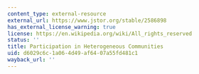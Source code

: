 ```yaml
---
content_type: external-resource
external_url: https://www.jstor.org/stable/2586898
has_external_license_warning: true
license: https://en.wikipedia.org/wiki/All_rights_reserved
status: ''
title: Participation in Heterogeneous Communities
uid: d6029c6c-1a06-4d49-af64-07a55fd481c1
wayback_url: ''
---
```

